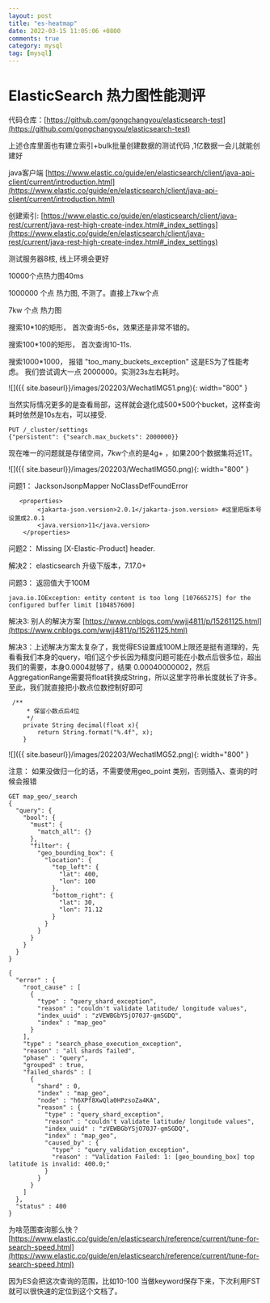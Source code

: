 ```yaml
---
layout: post
title: "es-heatmap"
date: 2022-03-15 11:05:06 +0800
comments: true
category: mysql
tag: [mysql]
---
```


#  ElasticSearch 热力图性能测评

代码仓库：[https://github.com/gongchangyou/elasticsearch-test](https://github.com/gongchangyou/elasticsearch-test)

上述仓库里面也有建立索引+bulk批量创建数据的测试代码 ,1亿数据一会儿就能创建好



java客户端 [https://www.elastic.co/guide/en/elasticsearch/client/java-api-client/current/introduction.html](https://www.elastic.co/guide/en/elasticsearch/client/java-api-client/current/introduction.html)

创建索引: [https://www.elastic.co/guide/en/elasticsearch/client/java-rest/current/java-rest-high-create-index.html#_index_settings](https://www.elastic.co/guide/en/elasticsearch/client/java-rest/current/java-rest-high-create-index.html#_index_settings)


测试服务器8核,  线上环境会更好

10000个点热力图40ms

1000000 个点 热力图, 不测了。直接上7kw个点

7kw 个点 热力图

 搜索10*10的矩形， 首次查询5-6s，效果还是非常不错的。

 搜索100*100的矩形， 首次查询10-11s. 

搜索1000*1000， 报错 "too_many_buckets_exception" 这是ES为了性能考虑。 我们尝试调大一点 2000000。实测23s左右耗时。

![]({{ site.baseurl}}/images/202203/WechatIMG51.png){: width="800" }

当然实际情况更多的是查看局部，这样就会退化成500*500个bucket，这样查询耗时依然是10s左右，可以接受.

```
PUT /_cluster/settings
{"persistent": {"search.max_buckets": 2000000}}
```



现在唯一的问题就是存储空间，7kw个点的是4g+ ，如果200个数据集将近1T。

![]({{ site.baseurl}}/images/202203/WechatIMG50.png){: width="800" }




问题1： JacksonJsonpMapper NoClassDefFoundError 

```
   <properties>
        <jakarta-json.version>2.0.1</jakarta-json.version> #这里把版本号设置成2.0.1
        <java.version>11</java.version>
    </properties>
```





问题2： Missing [X-Elastic-Product] header. 

解决2： elasticsearch 升级下版本，7.17.0+





问题3：  返回值大于100M 

```
java.io.IOException: entity content is too long [107665275] for the configured buffer limit [104857600]

```

解决3:  别人的解决方案 [https://www.cnblogs.com/wwjj4811/p/15261125.html](https://www.cnblogs.com/wwjj4811/p/15261125.html)

解决3：上述解决方案太复杂了，我觉得ES设置成100M上限还是挺有道理的，先看看我们本身的query，咱们这个步长因为精度问题可能在小数点后很多位，超出我们的需要，本身0.0004就够了，结果 0.00040000002，然后AggregationRange需要将float转换成String，所以这里字符串长度就长了许多。至此，我们就直接把小数点位数控制好即可

```
 /**
     * 保留小数点后4位
     */
    private String decimal(float x){
        return String.format("%.4f", x);
    }
```



![]({{ site.baseurl}}/images/202203/WechatIMG52.png){: width="800" }



注意： 如果没做归一化的话，不需要使用geo_point 类别，否则插入、查询的时候会报错

```
GET map_geo/_search
{
  "query": {
    "bool": {
      "must": {
        "match_all": {}
      },
      "filter": {
        "geo_bounding_box": {
          "location": {
            "top_left": {
              "lat": 400,
              "lon": 100
            },
            "bottom_right": {
              "lat": 30,
              "lon": 71.12
            }
          }
        }
      }
    }
  }
}
```

```
{
  "error" : {
    "root_cause" : [
      {
        "type" : "query_shard_exception",
        "reason" : "couldn't validate latitude/ longitude values",
        "index_uuid" : "zVEWBGbYSjO70J7-gmSGDQ",
        "index" : "map_geo"
      }
    ],
    "type" : "search_phase_execution_exception",
    "reason" : "all shards failed",
    "phase" : "query",
    "grouped" : true,
    "failed_shards" : [
      {
        "shard" : 0,
        "index" : "map_geo",
        "node" : "h6XPf8XwQla0HPzsoZa4KA",
        "reason" : {
          "type" : "query_shard_exception",
          "reason" : "couldn't validate latitude/ longitude values",
          "index_uuid" : "zVEWBGbYSjO70J7-gmSGDQ",
          "index" : "map_geo",
          "caused_by" : {
            "type" : "query_validation_exception",
            "reason" : "Validation Failed: 1: [geo_bounding_box] top latitude is invalid: 400.0;"
          }
        }
      }
    ]
  },
  "status" : 400
}

```



为啥范围查询那么快？ [https://www.elastic.co/guide/en/elasticsearch/reference/current/tune-for-search-speed.html](https://www.elastic.co/guide/en/elasticsearch/reference/current/tune-for-search-speed.html)



因为ES会把这次查询的范围，比如10-100 当做keyword保存下来，下次利用FST就可以很快速的定位到这个文档了。